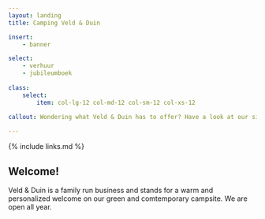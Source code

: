 ```yaml
---
layout: landing
title: Camping Veld & Duin

insert:
    - banner

select:
    - verhuur
    - jubileumboek
    
class:
    select:
        item: col-lg-12 col-md-12 col-sm-12 col-xs-12
        
callout: Wondering what Veld & Duin has to offer? Have a look at our site and find out. We’d love to see you soon!

---
```

{% include links.md %}

## Welcome!

Veld & Duin is a family run business and stands for a warm and personalized welcome on our green and comtemporary campsite.
We are open all year.
